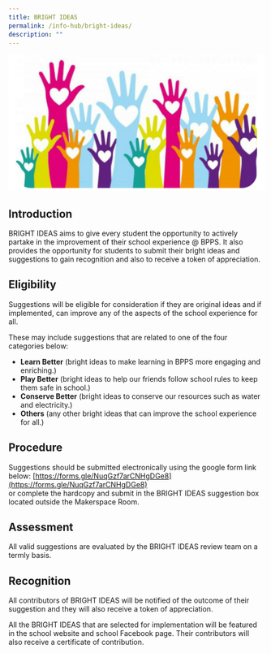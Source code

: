 ```yaml
---
title: BRIGHT IDEAS
permalink: /info-hub/bright-ideas/
description: ""
---
```

![](/images/BISIS.png)

Introduction
------------

BRIGHT IDEAS aims to give every student the opportunity to actively partake in the improvement of their school experience @ BPPS. It also provides the opportunity for students to submit their bright ideas and suggestions to gain recognition and also to receive a token of appreciation.

  

Eligibility
-----------

Suggestions will be eligible for consideration if they are original ideas and if implemented, can improve any of the aspects of the school experience for all.

  

These may include suggestions that are related to one of the four categories below:

*   **Learn Better** (bright ideas to make learning in BPPS more engaging and enriching.)
*   **Play Better** (bright ideas to help our friends follow school rules to keep them safe in school.)
*   **Conserve Better** (bright ideas to conserve our resources such as water and electricity.)
*   **Others** (any other bright ideas that can improve the school experience for all.)

  

Procedure
---------

Suggestions should be submitted electronically using the google form link below: 
[https://forms.gle/NuqGzf7arCNHgDGe8](https://forms.gle/NuqGzf7arCNHgDGe8) <br>
or complete the hardcopy and submit in the BRIGHT IDEAS suggestion box located outside the Makerspace Room. 

  

Assessment
----------

All valid suggestions are evaluated by the BRIGHT IDEAS review team on a termly basis.

  

Recognition
-----------

All contributors of BRIGHT IDEAS will be notified of the outcome of their suggestion and they will also receive a token of appreciation.

All the BRIGHT IDEAS that are selected for implementation will be featured in the school website and school Facebook page. Their contributors will also receive a certificate of contribution.